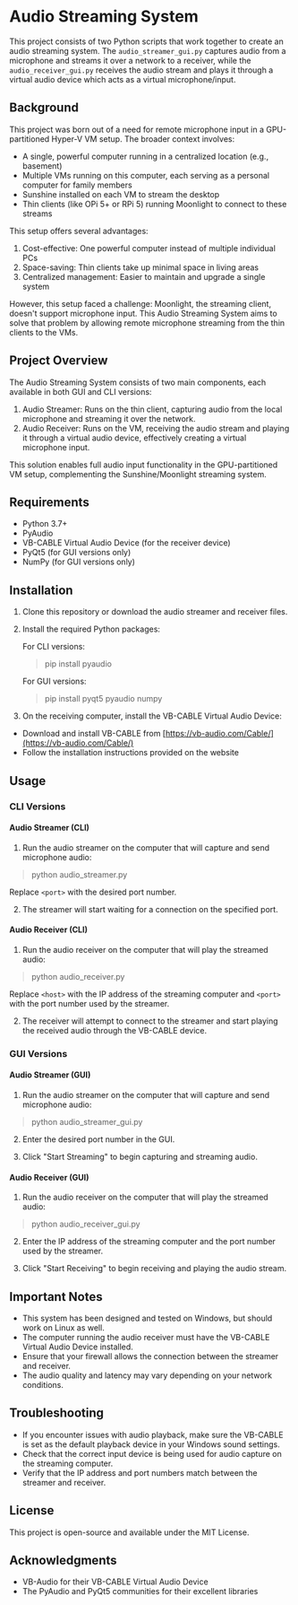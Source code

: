 # Audio Streaming System

This project consists of two Python scripts that work together to create an audio streaming system. The `audio_streamer_gui.py` captures audio from a microphone and streams it over a network to a receiver, while the `audio_receiver_gui.py` receives the audio stream and plays it through a virtual audio device which acts as a virtual microphone/input.

## Background

This project was born out of a need for remote microphone input in a GPU-partitioned Hyper-V VM setup. The broader context involves:

- A single, powerful computer running in a centralized location (e.g., basement)
- Multiple VMs running on this computer, each serving as a personal computer for family members
- Sunshine installed on each VM to stream the desktop
- Thin clients (like OPi 5+ or RPi 5) running Moonlight to connect to these streams

This setup offers several advantages:
1. Cost-effective: One powerful computer instead of multiple individual PCs
2. Space-saving: Thin clients take up minimal space in living areas
3. Centralized management: Easier to maintain and upgrade a single system

However, this setup faced a challenge: Moonlight, the streaming client, doesn't support microphone input. This Audio Streaming System aims to solve that problem by allowing remote microphone streaming from the thin clients to the VMs.

## Project Overview

The Audio Streaming System consists of two main components, each available in both GUI and CLI versions:

1. Audio Streamer: Runs on the thin client, capturing audio from the local microphone and streaming it over the network.
2. Audio Receiver: Runs on the VM, receiving the audio stream and playing it through a virtual audio device, effectively creating a virtual microphone input.

This solution enables full audio input functionality in the GPU-partitioned VM setup, complementing the Sunshine/Moonlight streaming system.

## Requirements

- Python 3.7+
- PyAudio
- VB-CABLE Virtual Audio Device (for the receiver device)
- PyQt5 (for GUI versions only)
- NumPy (for GUI versions only)

## Installation

1. Clone this repository or download the audio streamer and receiver files.

2. Install the required Python packages:

   For CLI versions:
   > pip install pyaudio

   For GUI versions:
   > pip install pyqt5 pyaudio numpy

3. On the receiving computer, install the VB-CABLE Virtual Audio Device:
- Download and install VB-CABLE from [https://vb-audio.com/Cable/](https://vb-audio.com/Cable/)
- Follow the installation instructions provided on the website

## Usage

### CLI Versions

#### Audio Streamer (CLI)

1. Run the audio streamer on the computer that will capture and send microphone audio:

> python audio_streamer.py <port>

Replace `<port>` with the desired port number.

2. The streamer will start waiting for a connection on the specified port.

#### Audio Receiver (CLI)

1. Run the audio receiver on the computer that will play the streamed audio:

> python audio_receiver.py <host> <port>

Replace `<host>` with the IP address of the streaming computer and `<port>` with the port number used by the streamer.

2. The receiver will attempt to connect to the streamer and start playing the received audio through the VB-CABLE device.

### GUI Versions

#### Audio Streamer (GUI)

1. Run the audio streamer on the computer that will capture and send microphone audio:

> python audio_streamer_gui.py

2. Enter the desired port number in the GUI.

3. Click "Start Streaming" to begin capturing and streaming audio.

#### Audio Receiver (GUI)

1. Run the audio receiver on the computer that will play the streamed audio:

> python audio_receiver_gui.py

2. Enter the IP address of the streaming computer and the port number used by the streamer.

3. Click "Start Receiving" to begin receiving and playing the audio stream.


## Important Notes

- This system has been designed and tested on Windows, but should work on Linux as well.
- The computer running the audio receiver must have the VB-CABLE Virtual Audio Device installed.
- Ensure that your firewall allows the connection between the streamer and receiver.
- The audio quality and latency may vary depending on your network conditions.

## Troubleshooting

- If you encounter issues with audio playback, make sure the VB-CABLE is set as the default playback device in your Windows sound settings.
- Check that the correct input device is being used for audio capture on the streaming computer.
- Verify that the IP address and port numbers match between the streamer and receiver.

## License

This project is open-source and available under the MIT License.

## Acknowledgments

- VB-Audio for their VB-CABLE Virtual Audio Device
- The PyAudio and PyQt5 communities for their excellent libraries
